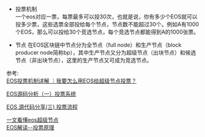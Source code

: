 

* 投票机制   
    一个eos对应一票，每票最多可以投30次，也就是说，你有多少个EOS就可以投多少票，这些选票全部投给每个节点，节点数不能超过30个。例如A有1000个EOS，那么可以投给30个竞选节点，每个竞选节点都能得到A的1000张票。  

* 节点
    在EOS区块链中节点分为全节点（full node）和生产节点（block producer node简称bp），其中生产节点又分为超级节点（出块节点）和候选节点（非出块节点），这里的生产节点又可成为竞选节点。



参考:  
[EOS投票机制详解 ｜我要怎么用EOS给超级节点投票？](https://www.jianshu.com/p/52e863c57a41)   

[EOS源码分析（一）投票系统](https://blog.51cto.com/10582494/2152047)

[EOS 源代码分享(三) 投票流程](https://blog.csdn.net/weixin_42285518/article/details/81299326)


[一文看懂eos超级节点](https://blog.csdn.net/yhc166188/article/details/82592534)  
[EOS解读--投票原理](https://www.jianshu.com/p/e4ccf31e9187)